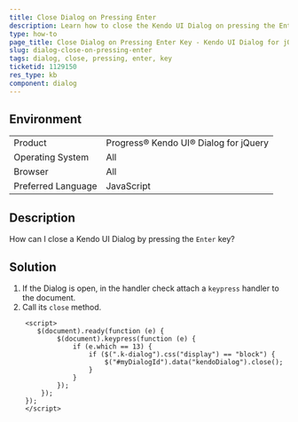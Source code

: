 ```yaml
---
title: Close Dialog on Pressing Enter
description: Learn how to close the Kendo UI Dialog on pressing the Enter key.
type: how-to
page_title: Close Dialog on Pressing Enter Key - Kendo UI Dialog for jQuery
slug: dialog-close-on-pressing-enter
tags: dialog, close, pressing, enter, key
ticketid: 1129150
res_type: kb
component: dialog
---
```


## Environment

<table>
 <tr>
  <td>Product</td>
  <td>Progress® Kendo UI® Dialog for jQuery</td>
 </tr>
 <tr>
  <td>Operating System</td>
  <td>All</td>
 </tr>
 <tr>
  <td>Browser</td>
  <td>All</td>
 </tr>
 <tr>
  <td>Preferred Language</td>
  <td>JavaScript</td>
 </tr>
</table>

## Description

How can I close a Kendo UI Dialog by pressing the `Enter` key?

## Solution

1. If the Dialog is open, in the handler check attach a `keypress` handler to the document.
1. Call its `close` method.

```dojo
	<script>
	   $(document).ready(function (e) {
			$(document).keypress(function (e) {
				if (e.which == 13) {
					if ($(".k-dialog").css("display") == "block") {
						$("#myDialogId").data("kendoDialog").close();
					}
				}
			});
		});
	});
	</script>
```
